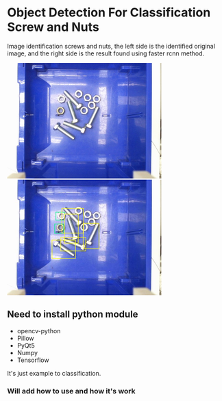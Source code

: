 # Object Detection For Classification Screw and Nuts


Image identification screws and nuts, 
the left side is the identified original image, and 
the right side is the result found using faster rcnn method.


<img src="images/orignal.jpg" width="360px">
<img src="images/identified.jpg" width="360px">

## Need to install python module

*   opencv-python
*   Pillow
*   PyQt5
*   Numpy
*   Tensorflow

It's just example to classification.

### Will add how to use and how it's work
